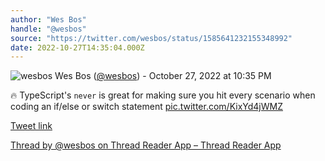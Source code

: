 ```yaml
---
author: "Wes Bos"
handle: "@wesbos"
source: "https://twitter.com/wesbos/status/1585641232155348992"
date: 2022-10-27T14:35:04.000Z
---
```


![wesbos](https://pbs.twimg.com/profile_images/877525007185858562/7G9vGTca_normal.jpg)
Wes Bos ([@wesbos](https://twitter.com/wesbos)) - October 27, 2022 at 10:35 PM

🔥 TypeScript's `never` is great for making sure you hit every scenario when coding an if/else or switch statement [pic.twitter.com/KixYd4jWMZ](https://twitter.com/wesbos/status/1585641232155348992/video/1)

[Tweet link](https://twitter.com/wesbos/status/1585641232155348992)

[Thread by @wesbos on Thread Reader App – Thread Reader App](https://threadreaderapp.com/thread/1585641232155348992.html)
